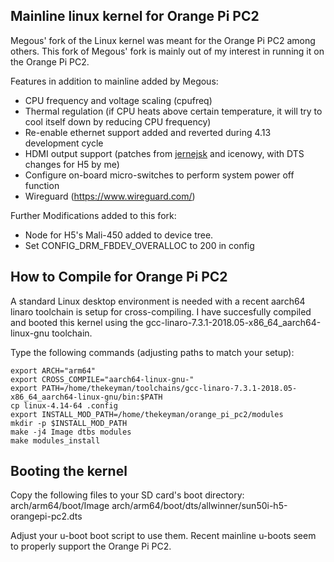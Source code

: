 Mainline linux kernel for Orange Pi PC2
---------------------------------------------------

Megous' fork of the Linux kernel was meant for the Orange Pi PC2 among others. This fork of Megous'
fork is mainly out of my interest in running it on the Orange Pi PC2.

Features in addition to mainline added by Megous:

- CPU frequency and voltage scaling (cpufreq)
- Thermal regulation (if CPU heats above certain temperature, it will try to cool itself down by reducing CPU frequency)
- Re-enable ethernet support added and reverted during 4.13 development cycle
- HDMI output support (patches from [jernejsk](https://github.com/jernejsk/linux-1/tree/h3_hdmi_audio_v1) and icenowy, with DTS changes for H5 by me)
- Configure on-board micro-switches to perform system power off function
- Wireguard (https://www.wireguard.com/)

Further Modifications added to this fork:

- Node for H5's Mali-450 added to device tree.
- Set CONFIG_DRM_FBDEV_OVERALLOC to 200 in config

How to Compile for Orange Pi PC2
--------------------------------

A standard Linux desktop environment is needed with a recent aarch64 linaro toolchain is setup for cross-compiling.
I have succesfully compiled and booted this kernel using the gcc-linaro-7.3.1-2018.05-x86_64_aarch64-linux-gnu toolchain.

Type the following commands (adjusting paths to match your setup):

    export ARCH="arm64"
    export CROSS_COMPILE="aarch64-linux-gnu-"
    export PATH=/home/thekeyman/toolchains/gcc-linaro-7.3.1-2018.05-x86_64_aarch64-linux-gnu/bin:$PATH
    cp linux-4.14-64 .config
    export INSTALL_MOD_PATH=/home/thekeyman/orange_pi_pc2/modules
    mkdir -p $INSTALL_MOD_PATH
    make -j4 Image dtbs modules
    make modules_install

Booting the kernel
--------------------

Copy the following files to your SD card's boot directory:
arch/arm64/boot/Image
arch/arm64/boot/dts/allwinner/sun50i-h5-orangepi-pc2.dts

Adjust your u-boot boot script to use them. Recent mainline u-boots seem to properly support the Orange Pi PC2.
